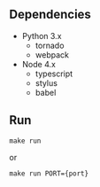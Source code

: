 ## Dependencies
* Python 3.x
    * tornado
    * webpack
* Node 4.x
    * typescript
    * stylus
    * babel

## Run
```
make run
```
or
```
make run PORT={port}
```
